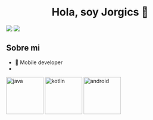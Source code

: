 <div align="center">
<h1 align="center">Hola, soy Jorgics</a> 👋</h1>
</div>
<img src="https://i.imgur.com/ArA3AcU.png">
<img src="https://img.shields.io/badge/LinkedIn-Jorge%20Nueno%20Abril-blue?style=social&logo=linkedin&logoColor=%230A66C2">

## Sobre mi

- 📲 Mobile developer
- 


[<img src="https://cdn.iconscout.com/icon/free/png-128/java-2038875-1720088.png" alt="java" width="100">](https://docs.oracle.com/en/java/)
[<img src="https://cdn.iconscout.com/icon/free/png-256/kotlin-283155.png" alt="kotlin" width="100">](https://kotlinlang.org/docs/home.html)
[<img src="https://cdn.iconscout.com/icon/free/png-256/android-3521272-2944776.png" alt="android" width="100">](https://developer.android.com/reference)

<!--
**jorgics/jorgics** is a ✨ _special_ ✨ repository because its `README.md` (this file) appears on your GitHub profile.

Here are some ideas to get you started:

- 🔭 I’m currently working on ...
- 🌱 I’m currently learning ...
- 👯 I’m looking to collaborate on ...
- 🤔 I’m looking for help with ...
- 💬 Ask me about ...
- 📫 How to reach me: ...
- 😄 Pronouns: ...
- ⚡ Fun fact: ...
-->
